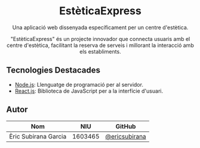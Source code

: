 <h1 align="center">EstèticaExpress</h1>

<p align="center">Una aplicació web dissenyada específicament per un centre d'estètica.</p>

<p align="center">
  "EstèticaExpress" és un projecte innovador que connecta usuaris amb el centre d'estètica,
  facilitant la reserva de serveis i millorant la interacció amb els establiments.
</p>

## Tecnologies Destacades

- [Node.js](https://nodejs.org/es): Llenguatge de programació per al servidor.
- [React.js](https://react.dev/): Biblioteca de JavaScript per a la interfície d'usuari.

## Autor

|          Nom           |   NIU   | GitHub |
| ---------------------- | ------- | ------ |
| Èric Subirana Garcia   | 1603465 | [@ericsubirana](https://github.com/ericsubirana) |
